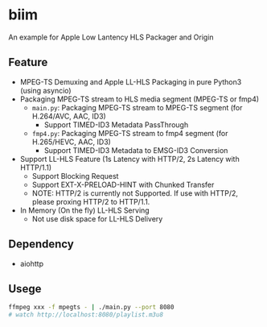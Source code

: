 # biim

An example for Apple Low Lantency HLS Packager and Origin
## Feature
  * MPEG-TS Demuxing and Apple LL-HLS Packaging in pure Python3 (using asyncio)
  * Packaging MPEG-TS stream to HLS media segment (MPEG-TS or fmp4)
    * `main.py`: Packaging MPEG-TS stream to MPEG-TS segment (for H.264/AVC, AAC, ID3)
      * Support TIMED-ID3 Metadata PassThrough
    * `fmp4.py`: Packaging MPEG-TS stream to fmp4 segment (for H.265/HEVC, AAC, ID3)
      * Support TIMED-ID3 Metadata to EMSG-ID3 Conversion
  * Support LL-HLS Feature (1s Latency with HTTP/2, 2s Latency with HTTP/1.1)
    * Support Blocking Request
    * Support EXT-X-PRELOAD-HINT with Chunked Transfer
    * NOTE: HTTP/2 is currently not Supported. If use with HTTP/2, please proxing HTTP/2 to HTTP/1.1.
  * In Memory (On the fly) LL-HLS Serving
    * Not use disk space for LL-HLS Delivery

## Dependency

* aiohttp

## Usege

```bash
ffmpeg xxx -f mpegts - | ./main.py --port 8080
# watch http://localhost:8080/playlist.m3u8
```
